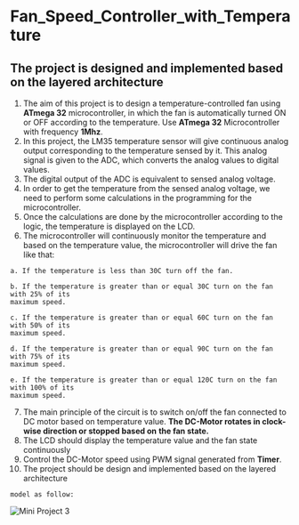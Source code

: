 # Fan_Speed_Controller_with_Temperature
## The project is designed and implemented based on the layered architecture

1. The aim of this project is to design a temperature-controlled fan using **ATmega 32**
    microcontroller, in which the fan is automatically turned ON or OFF according to the
    temperature. Use **ATmega 32** Microcontroller with frequency **1Mhz**.
2. In this project, the LM35 temperature sensor will give continuous analog output
    corresponding to the temperature sensed by it. This analog signal is given to the ADC,
    which converts the analog values to digital values.
3. The digital output of the ADC is equivalent to sensed analog voltage.
4. In order to get the temperature from the sensed analog voltage, we need to perform some
    calculations in the programming for the microcontroller.
5. Once the calculations are done by the microcontroller according to the logic, the
    temperature is displayed on the LCD.
6. The microcontroller will continuously monitor the temperature and based on the
    temperature value, the microcontroller will drive the fan like that:

```
a. If the temperature is less than 30C turn off the fan.
```
```
b. If the temperature is greater than or equal 30C turn on the fan with 25% of its
maximum speed.
```
```
c. If the temperature is greater than or equal 60C turn on the fan with 50% of its
maximum speed.
```
```
d. If the temperature is greater than or equal 90C turn on the fan with 75% of its
maximum speed.
```

```
e. If the temperature is greater than or equal 120C turn on the fan with 100% of its
maximum speed.
```
7. The main principle of the circuit is to switch on/off the fan connected to DC motor based
    on temperature value. **The DC-Motor rotates in clock-wise direction or stopped based on**
    **the fan state.**
8. The LCD should display the temperature value and the fan state continuously
9. Control the DC-Motor speed using PWM signal generated from **Timer**.
11. The project should be design and implemented based on the layered architecture

```
model as follow:
```
![Mini Project 3](https://github.com/YoussefGobran/Fan_Speed_Controller_with_Temperature/assets/132088403/54b2ad18-13b9-4016-882f-7cb7bb3efd37)




